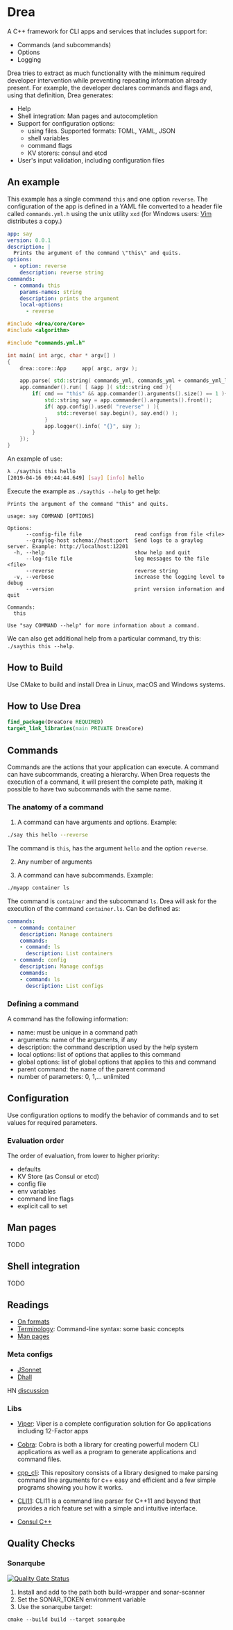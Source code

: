 # Drea

A C++ framework for CLI apps and services that includes support for:

- Commands (and subcommands)
- Options
- Logging

Drea tries to extract as much functionality with the minimum required developer intervention while preventing repeating information already present. For example, the developer declares commands and flags and, using that definition, Drea generates:

- Help
- Shell integration: Man pages and autocompletion
- Support for configuration options:
  - using files. Supported formats: TOML, YAML, JSON
  - shell variables
  - command flags
  - KV storers: consul and etcd
- User's input validation, including configuration files

## An example

This example has a single command ```this``` and one option ```reverse```. The configuration of the app is defined in a YAML file converted to a header file called ```commands.yml.h``` using the unix utility ```xxd``` (for Windows users: [Vim](https://www.vim.org/download.php) distributes a copy.)

```yaml
app: say
version: 0.0.1
description: |
  Prints the argument of the command \"this\" and quits.
options:
  - option: reverse
    description: reverse string
commands:
  - command: this
    params-names: string
    description: prints the argument
    local-options:
      - reverse
```

```c++
#include <drea/core/Core>
#include <algorithm>

#include "commands.yml.h"

int main( int argc, char * argv[] )
{
    drea::core::App     app( argc, argv );

    app.parse( std::string( commands_yml, commands_yml + commands_yml_len ) );
    app.commander().run( [ &app ]( std::string cmd ){
        if( cmd == "this" && app.commander().arguments().size() == 1 ){
            std::string say = app.commander().arguments().front();
            if( app.config().used( "reverse" ) ){
                std::reverse( say.begin(), say.end() );
            }
            app.logger().info( "{}", say );
        }
    });
}
```

An example of use:

```bash
λ ./saythis this hello
[2019-04-16 09:44:44.649] [say] [info] hello
```

Execute the example as ```./saythis --help``` to get help:

```text
Prints the argument of the command "this" and quits.

usage: say COMMAND [OPTIONS]

Options:
      --config-file file                 read configs from file <file>
      --graylog-host schema://host:port  Send logs to a graylog server. Example: http://localhost:12201
  -h, --help                             show help and quit
      --log-file file                    log messages to the file <file>
      --reverse                          reverse string
  -v, --verbose                          increase the logging level to debug
      --version                          print version information and quit

Commands:
  this

Use "say COMMAND --help" for more information about a command.
```

We can also get additional help from a particular command, try this: ```./saythis this --help```.

## How to Build

Use CMake to build and install Drea in Linux, macOS and Windows systems.

## How to Use Drea

```CMake
find_package(DreaCore REQUIRED)
target_link_libraries(main PRIVATE DreaCore)
```

## Commands

Commands are the actions that your application can execute. A command can have subcommands, creating a hierarchy. When Drea requests the execution of a command, it will present the complete path, making it possible to have two subcommands with the same name.

### The anatomy of a command

1. A command can have arguments and options. Example:

```bash
./say this hello --reverse
```

The command is ```this```, has the argument ```hello``` and the option ```reverse```.

2. Any number of arguments

3. A command can have subcommands. Example:

```bash
./myapp container ls
```

The command is ```container``` and the subcommand ```ls```. Drea will ask for the execution of the command ```container.ls```. Can be defined as:

```yaml
commands:
  - command: container
    description: Manage containers
    commands:
    - command: ls
      description: List containers
  - command: config
    description: Manage configs
    commands:
    - command: ls
      description: List configs
```

### Defining a command

A command has the following information:

- name: must be unique in a command path
- arguments: name of the arguments, if any
- description: the command description used by the help system
- local options: list of options that applies to this command
- global options: list of global options that applies to this and command
- parent command: the name of the parent command
- number of parameters: 0, 1,... unlimited

## Configuration

Use configuration options to modify the behavior of commands and to set values for required parameters.

### Evaluation order

The order of evaluation, from lower to higher priority:

- defaults
- KV Store (as Consul or etcd)
- config file
- env variables
- command line flags
- explicit call to set

## Man pages

TODO

## Shell integration

TODO

## Readings

- [On formats](https://news.ycombinator.com/item?id=19653834)
- [Terminology](https://pythonconquerstheuniverse.wordpress.com/2010/07/25/command-line-syntax-some-basic-concepts/): Command-line syntax: some basic concepts
- [Man pages](https://liw.fi/manpages/)

### Meta configs

- [JSonnet](https://jsonnet.org/)
- [Dhall](https://dhall-lang.org/)

HN [discussion]( https://news.ycombinator.com/item?id=19656821 )

### Libs

- [Viper](https://github.com/spf13/viper): Viper is a complete configuration solution for Go applications including 12-Factor apps
- [Cobra](https://github.com/spf13/cobra): Cobra is both a library for creating powerful modern CLI applications as well as a program to generate applications and command files.

- [cpp_cli](https://github.com/TheLandfill/cpp_cli): This repository consists of a library designed to make parsing command line arguments for c++ easy and efficient and a few simple programs showing you how it works.
- [CLI11](https://github.com/CLIUtils/CLI11): CLI11 is a command line parser for C++11 and beyond that provides a rich feature set with a simple and intuitive interface.

- [Consul C++](https://github.com/oliora/ppconsul)

## Quality Checks

### Sonarqube

[![Quality Gate Status](https://sonarcloud.io/api/project_badges/measure?project=david-antiteum_drea&metric=alert_status)](https://sonarcloud.io/dashboard?id=david-antiteum_drea)

1. Install and add to the path both build-wrapper and sonar-scanner
2. Set the SONAR_TOKEN environment variable
3. Use the sonarqube target:

```shell
cmake --build build --target sonarqube
```
